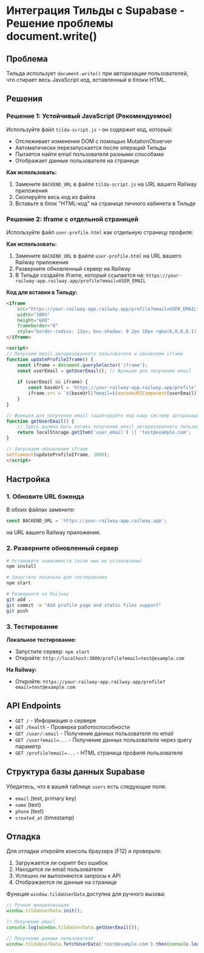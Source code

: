# Интеграция Тильды с Supabase - Решение проблемы document.write()

## Проблема
Тильда использует `document.write()` при авторизации пользователей, что стирает весь JavaScript код, вставленный в блоки HTML.

## Решения

### Решение 1: Устойчивый JavaScript (Рекомендуемое)

Используйте файл `tilda-script.js` - он содержит код, который:
- Отслеживает изменения DOM с помощью MutationObserver
- Автоматически перезапускается после операций Тильды
- Пытается найти email пользователя разными способами
- Отображает данные пользователя на странице

**Как использовать:**
1. Замените `BACKEND_URL` в файле `tilda-script.js` на URL вашего Railway приложения
2. Скопируйте весь код из файла
3. Вставьте в блок "HTML-код" на странице личного кабинета в Тильде

### Решение 2: Iframe с отдельной страницей

Используйте файл `user-profile.html` как отдельную страницу профиля:

**Как использовать:**
1. Замените `BACKEND_URL` в файле `user-profile.html` на URL вашего Railway приложения
2. Разверните обновленный сервер на Railway
3. В Тильде создайте iframe, который ссылается на: `https://your-railway-app.railway.app/profile?email=USER_EMAIL`

**Код для вставки в Тильду:**
```html
<iframe 
    src="https://your-railway-app.railway.app/profile?email=USER_EMAIL" 
    width="100%" 
    height="600" 
    frameborder="0"
    style="border-radius: 12px; box-shadow: 0 2px 10px rgba(0,0,0,0.1);">
</iframe>

<script>
// Получаем email авторизованного пользователя и обновляем iframe
function updateProfileIframe() {
    const iframe = document.querySelector('iframe');
    const userEmail = getUserEmail(); // Функция для получения email
    
    if (userEmail && iframe) {
        const baseUrl = 'https://your-railway-app.railway.app/profile';
        iframe.src = `${baseUrl}?email=${encodeURIComponent(userEmail)}`;
    }
}

// Функция для получения email (адаптируйте под вашу систему авторизации)
function getUserEmail() {
    // Здесь должна быть логика получения email авторизованного пользователя
    return localStorage.getItem('user_email') || 'test@example.com';
}

// Запускаем обновление iframe
setTimeout(updateProfileIframe, 1000);
</script>
```

## Настройка

### 1. Обновите URL бэкенда
В обоих файлах замените:
```javascript
const BACKEND_URL = 'https://your-railway-app.railway.app';
```
на URL вашего Railway приложения.

### 2. Разверните обновленный сервер
```bash
# Установите зависимости (если еще не установлены)
npm install

# Запустите локально для тестирования
npm start

# Разверните на Railway
git add .
git commit -m "Add profile page and static files support"
git push
```

### 3. Тестирование

**Локальное тестирование:**
- Запустите сервер: `npm start`
- Откройте: `http://localhost:3000/profile?email=test@example.com`

**На Railway:**
- Откройте: `https://your-railway-app.railway.app/profile?email=test@example.com`

## API Endpoints

- `GET /` - Информация о сервере
- `GET /health` - Проверка работоспособности
- `GET /user/:email` - Получение данных пользователя по email
- `GET /user?email=...` - Получение данных пользователя через query параметр
- `GET /profile?email=...` - HTML страница профиля пользователя

## Структура базы данных Supabase

Убедитесь, что в вашей таблице `users` есть следующие поля:
- `email` (text, primary key)
- `name` (text)
- `phone` (text)
- `created_at` (timestamp)

## Отладка

Для отладки откройте консоль браузера (F12) и проверьте:
1. Загружается ли скрипт без ошибок
2. Находится ли email пользователя
3. Успешно ли выполняются запросы к API
4. Отображаются ли данные на странице

Функция `window.tildaUserData` доступна для ручного вызова:
```javascript
// Ручная инициализация
window.tildaUserData.init();

// Получение email
console.log(window.tildaUserData.getUserEmail());

// Получение данных пользователя
window.tildaUserData.fetchUserData('test@example.com').then(console.log);
```